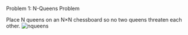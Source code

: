 Problem 1: N-Queens Problem

Place N queens on an N×N chessboard so no two queens threaten each other.
![nqueens](https://github.com/user-attachments/assets/6ff79297-603e-49f9-bccb-ad25d8383626)
